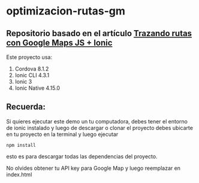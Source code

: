 # optimizacion-rutas-gm

## Repositorio basado en el artículo [Trazando rutas con Google Maps JS + Ionic](https://www.ion-book.com/blog/ionic2/directions-google-js-ionic/)

Este proyecto usa:

1. Cordova 8.1.2
1. Ionic CLI 4.3.1
1. Ionic 3
1. Ionic Native 4.15.0

## Recuerda:

Si quieres ejecutar este demo un tu computadora, debes tener el entorno de ionic instalado y luego de descargar o clonar el proyecto debes ubicarte en tu proyecto en la terminal y luego ejecutar

```
npm install
````

esto es para descargar todas las dependencias del proyecto.

No olvides obtener tu API key para Google Map y luego reemplazar en index.html
